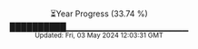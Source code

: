 <p align="center">
⏳Year Progress (33.74 %)<br>
██████████▁▁▁▁▁▁▁▁▁▁▁▁▁▁▁▁▁▁▁▁ <br>
<sub>Updated: Fri, 03 May 2024 12:03:31 GMT</sub>
</p>

